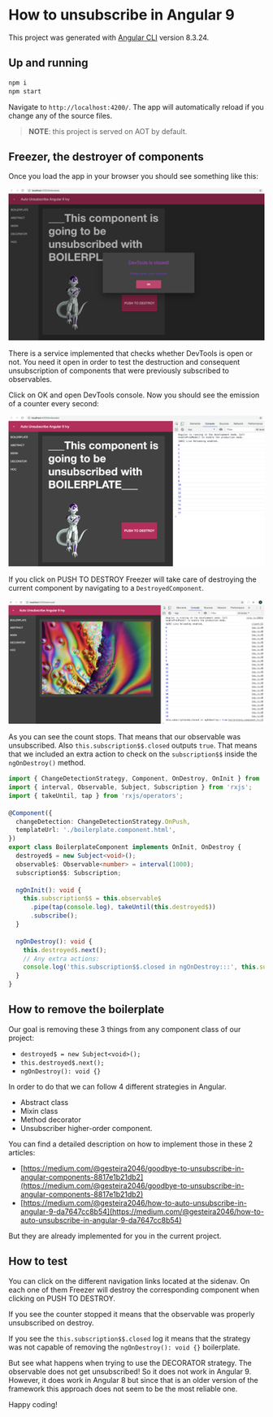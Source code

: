 # How to unsubscribe in Angular 9
This project was generated with [Angular CLI](https://github.com/angular/angular-cli) version 8.3.24.

## Up and running

```bash
npm i
npm start
```

Navigate to `http://localhost:4200/`. The app will automatically reload if you change any of the source files.

> **NOTE**: this project is served on AOT by default.

## Freezer, the destroyer of components

Once you load the app in your browser you should see something like this:

<img src="src/assets/auto-unsubscribe-ng9-01.png">

There is a service implemented that checks whether DevTools is open or not. You need it open in order to test the destruction and consequent unsubscription of components that were previously subscribed to observables.

Click on OK and open DevTools console. Now you should see the emission of a counter every second:

<img src="src/assets/auto-unsubscribe-ng9-02.png">

If you click on PUSH TO DESTROY Freezer will take care of destroying the current component by navigating to a `DestroyedComponent`.

<img src="src/assets/auto-unsubscribe-ng9-03.png">

As you can see the count stops. That means that our observable was unsubscribed. Also `this.subscription$$.closed` outputs `true`. That means that we included an extra action to check on the `subscription$$` inside the `ngOnDestroy()` method.

```ts
import { ChangeDetectionStrategy, Component, OnDestroy, OnInit } from '@angular/core';
import { interval, Observable, Subject, Subscription } from 'rxjs';
import { takeUntil, tap } from 'rxjs/operators';

@Component({
  changeDetection: ChangeDetectionStrategy.OnPush,
  templateUrl: './boilerplate.component.html',
})
export class BoilerplateComponent implements OnInit, OnDestroy {
  destroyed$ = new Subject<void>();
  observable$: Observable<number> = interval(1000);
  subscription$$: Subscription;

  ngOnInit(): void {
    this.subscription$$ = this.observable$
      .pipe(tap(console.log), takeUntil(this.destroyed$))
      .subscribe();
  }

  ngOnDestroy(): void {
    this.destroyed$.next();
    // Any extra actions:
    console.log('this.subscription$$.closed in ngOnDestroy:::', this.subscription$$.closed);
  }
}
```

## How to remove the boilerplate

Our goal is removing these 3 things from any component class of our project:

* `destroyed$ = new Subject<void>();`
* `this.destroyed$.next();`
* `ngOnDestroy(): void {}`

In order to do that we can follow 4 different strategies in Angular.

* Abstract class
* Mixin class
* Method decorator
* Unsubscriber higher-order component.

You can find a detailed description on how to implement those in these 2 articles:

* [https://medium.com/@gesteira2046/goodbye-to-unsubscribe-in-angular-components-8817e1b21db2](https://medium.com/@gesteira2046/goodbye-to-unsubscribe-in-angular-components-8817e1b21db2)
* [https://medium.com/@gesteira2046/how-to-auto-unsubscribe-in-angular-9-da7647cc8b54](https://medium.com/@gesteira2046/how-to-auto-unsubscribe-in-angular-9-da7647cc8b54)

But they are already implemented for you in the current project.

## How to test

You can click on the different navigation links located at the sidenav. On each one of them Freezer will destroy the corresponding component when clicking on PUSH TO DESTROY.

If you see the counter stopped it means that the observable was properly unsubscribed on destroy.

If you see the `this.subscription$$.closed` log it means that the strategy was not capable of removing the `ngOnDestroy(): void {}` boilerplate.

But see what happens when trying to use the DECORATOR strategy. The observable does not get unsubscribed! So it does not work in Angular 9. However, it does work in Angular 8 but since that is an older version of the framework this approach does not seem to be the most reliable one.

Happy coding!
